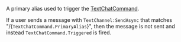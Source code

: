 A primary alias used to trigger the [TextChatCommand](https://create.roblox.com/docs/reference/engine/classes/TextChatCommand).

If a user sends a message with `TextChannel:SendAsync` that matches
"/{`TextChatCommand.PrimaryAlias`}", then the message is not sent and
instead `TextChatCommand.Triggered` is fired.